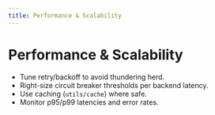 ```yaml
---
title: Performance & Scalability
---
```


# Performance & Scalability

- Tune retry/backoff to avoid thundering herd.
- Right-size circuit breaker thresholds per backend latency.
- Use caching (`utils/cache`) where safe.
- Monitor p95/p99 latencies and error rates.

